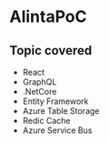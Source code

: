 # AlintaPoC

## Topic covered
 
- React
- GraphQL
- .NetCore
- Entity Framework
- Azure Table Storage
- Redic Cache
- Azure Service Bus
